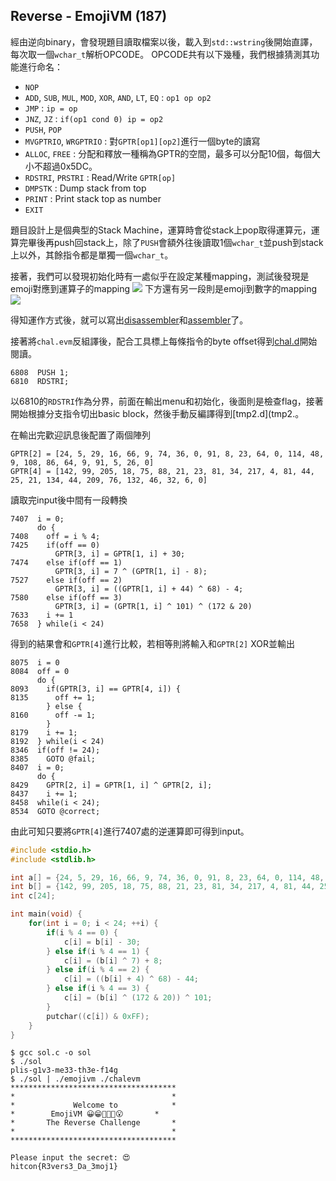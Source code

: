 ## Reverse - EmojiVM (187)

經由逆向binary，會發現題目讀取檔案以後，載入到`std::wstring`後開始直譯，每次取一個`wchar_t`解析OPCODE。
OPCODE共有以下幾種，我們根據猜測其功能進行命名：
* `NOP` 
* `ADD`, `SUB`, `MUL`, `MOD`, `XOR`, `AND`, `LT`, `EQ` : `op1 op op2`
* `JMP` : `ip = op`
* `JNZ`, `JZ` : `if(op1 cond 0) ip = op2`
* `PUSH`, `POP`
* `MVGPTRIO`, `WRGPTRIO` : 對`GPTR[op1][op2]`進行一個byte的讀寫
* `ALLOC`, `FREE` : 分配和釋放一種稱為GPTR的空間，最多可以分配10個，每個大小不超過0x5DC。
* `RDSTRI`, `PRSTRI` : Read/Write `GPTR[op]`
* `DMPSTK` : Dump stack from top
* `PRINT` : Print stack top as number
* `EXIT`

題目設計上是個典型的Stack Machine，運算時會從stack上pop取得運算元，運算完畢後再push回stack上，除了`PUSH`會額外往後讀取1個`wchar_t`並push到stack上以外，其餘指令都是單獨一個`wchar_t`。

接著，我們可以發現初始化時有一處似乎在設定某種mapping，測試後發現是emoji對應到運算子的mapping
![](https://i.imgur.com/46vNN5n.png)
下方還有另一段則是emoji到數字的mapping
![](https://i.imgur.com/Q7p4xP3.png)

得知運作方式後，就可以寫出[disassembler](../evd)和[assembler](../evas)了。

接著將`chal.evm`反組譯後，配合工具標上每條指令的byte offset得到[chal.d](./chal.d)開始閱讀。

```
6808  PUSH 1;
6810  RDSTRI;
```

以6810的`RDSTRI`作為分界，前面在輸出menu和初始化，後面則是檢查flag，接著開始根據分支指令切出basic block，然後手動反編譯得到[tmp2.d](tmp2.。

在輸出完歡迎訊息後配置了兩個陣列
```
GPTR[2] = [24, 5, 29, 16, 66, 9, 74, 36, 0, 91, 8, 23, 64, 0, 114, 48, 9, 108, 86, 64, 9, 91, 5, 26, 0]
GPTR[4] = [142, 99, 205, 18, 75, 88, 21, 23, 81, 34, 217, 4, 81, 44, 25, 21, 134, 44, 209, 76, 132, 46, 32, 6, 0]
```
讀取完input後中間有一段轉換
```
7407  i = 0;
      do {
7408    off = i % 4;
7425    if(off == 0)
          GPTR[3, i] = GPTR[1, i] + 30;
7474    else if(off == 1)
          GPTR[3, i] = 7 ^ (GPTR[1, i] - 8);
7527    else if(off == 2)
          GPTR[3, i] = ((GPTR[1, i] + 44) ^ 68) - 4;
7580    else if(off == 3)
          GPTR[3, i] = (GPTR[1, i] ^ 101) ^ (172 & 20)
7633    i += 1
7658  } while(i < 24)
```
得到的結果會和`GPTR[4]`進行比較，若相等則將輸入和`GPTR[2]` XOR並輸出
```
8075  i = 0
8084  off = 0
      do {
8093    if(GPTR[3, i] == GPTR[4, i]) {
8135      off += 1;
        } else {
8160      off -= 1;
        }
8179    i += 1;
8192  } while(i < 24)
8346  if(off != 24);
8385    GOTO @fail;
8407  i = 0;
      do {
8429    GPTR[2, i] = GPTR[1, i] ^ GPTR[2, i];
8437    i += 1;
8458  while(i < 24);
8534  GOTO @correct;
```
由此可知只要將`GPTR[4]`進行7407處的逆運算即可得到input。

```c
#include <stdio.h>
#include <stdlib.h>

int a[] = {24, 5, 29, 16, 66, 9, 74, 36, 0, 91, 8, 23, 64, 0, 114, 48, 9, 108, 86, 64, 9, 91, 5, 26, 0};
int b[] = {142, 99, 205, 18, 75, 88, 21, 23, 81, 34, 217, 4, 81, 44, 25, 21, 134, 44, 209, 76, 132, 46, 32, 6, 0};
int c[24];

int main(void) {
    for(int i = 0; i < 24; ++i) {
        if(i % 4 == 0) {
            c[i] = b[i] - 30;
        } else if(i % 4 == 1) {
            c[i] = (b[i] ^ 7) + 8;
        } else if(i % 4 == 2) {
            c[i] = ((b[i] + 4) ^ 68) - 44;
        } else if(i % 4 == 3) {
            c[i] = (b[i] ^ (172 & 20)) ^ 101;
        }
        putchar((c[i]) & 0xFF);
    }
}
```
```
$ gcc sol.c -o sol
$ ./sol
plis-g1v3-me33-th3e-f14g
$ ./sol | ./emojivm ./chalevm
*************************************
*                                   *
*             Welcome to            *
*        EmojiVM 😀😁🤣🤔🤨😮       *
*       The Reverse Challenge       *
*                                   *
*************************************

Please input the secret: 😍
hitcon{R3vers3_Da_3moj1}
```
